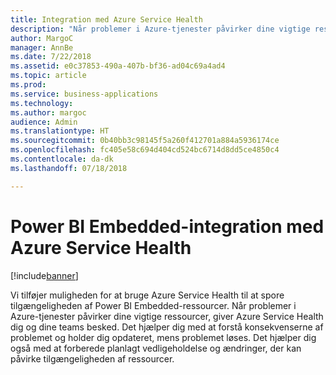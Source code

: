 ```yaml
---
title: Integration med Azure Service Health
description: "Når problemer i Azure-tjenester påvirker dine vigtige ressourcer, giver Azure Service Health dig og dine teams besked."
author: MargoC
manager: AnnBe
ms.date: 7/22/2018
ms.assetid: e0c37853-490a-407b-bf36-ad04c69a4ad4
ms.topic: article
ms.prod: 
ms.service: business-applications
ms.technology: 
ms.author: margoc
audience: Admin
ms.translationtype: HT
ms.sourcegitcommit: 0b40bb3c98145f5a260f412701a884a5936174ce
ms.openlocfilehash: fc405e58c694d404cd524bc6714d8dd5ce4850c4
ms.contentlocale: da-dk
ms.lasthandoff: 07/18/2018

---
```

#  <a name="power-bi-embedded-integration-with-azure-service-health"></a>Power BI Embedded-integration med Azure Service Health 


[!include[banner](../../../includes/banner.md)]

Vi tilføjer muligheden for at bruge Azure Service Health til at spore tilgængeligheden af Power BI Embedded-ressourcer. Når problemer i Azure-tjenester påvirker dine vigtige ressourcer, giver Azure Service Health dig og dine teams besked. Det hjælper dig med at forstå konsekvenserne af problemet og holder dig opdateret, mens problemet løses. Det hjælper dig også med at forberede planlagt vedligeholdelse og ændringer, der kan påvirke tilgængeligheden af ressourcer. 

